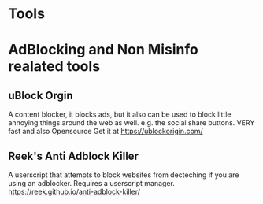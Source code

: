 # Tools


# AdBlocking and Non Misinfo realated tools
## uBlock Orgin
A content blocker, it blocks ads, but it also can be used to block little annoying things around the web as well. e.g. the social share buttons. VERY fast and also Opensource
Get it at https://ublockorigin.com/

## Reek's Anti Adblock Killer
A userscript that attempts to block websites from decteching if you are using an adblocker. Requires a userscript manager.
https://reek.github.io/anti-adblock-killer/
